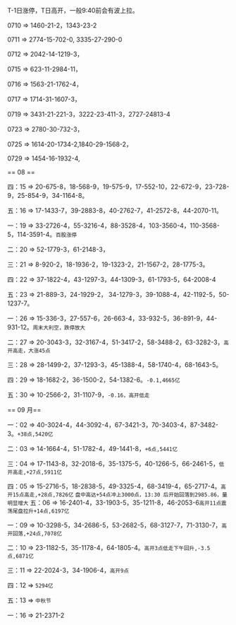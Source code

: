 T-1日涨停，T日高开，一般9:40前会有波上拉。



0710 => 1460-21-2，1343-23-2	

0711 => 2774-15-702-0, 3335-27-290-0

0712 => 2042-14-1219-3，

0715 => 623-11-2984-11，

0716 => 1563-21-1762-4，

0717 => 1714-31-1607-3，

0719 => 3431-21-221-3，3222-23-411-3，2727-24813-4

0723 => 2780-30-732-3，

0725 => 1614-20-1734-2,1840-29-1568-2，

0729 => 1454-16-1932-4,

== 08 == 

四：15 => 20-675-8，18-568-9，19-575-9，17-552-10，22-672-9，23-728-9，25-854-9，34-1164-8。

五：16 => 17-1433-7，39-2883-8，40-2762-7，41-2572-8，44-2070-11。

一：19 => 33-2726-4，55-3216-4，88-3528-4，103-3560-4，110-3568-5，114-3591-4。`百股涨停`

二：20 => 52-1779-3，61-2148-3，

三：21 => 8-920-2，18-1936-2，19-1323-2，21-1567-2，28-1775-3。

四：22 => 37-1822-4，43-1297-3，44-1309-3，61-1793-5，64-2008-4

五：23 => 21-889-3，24-1929-2， 34-1279-3，39-1088-4，42-1192-5，50-1237-7。

一：26 => 15-336-3，27-557-6，26-663-4，33-932-5，36-891-9，44-931-12。`周末大利空，跌停放大`

二：27 => 20-3043-3，32-3167-4，51-3417-2，58-3488-2，63-3282-3，`高开高走，大涨45点`

三：28 => 28-1499-2，37-1293-3，45-1388-4，58-1740-4，68-1643-5。

四：29 => 18-1682-2，36-1500-2，54-1382-6。`-0.1,4665亿`

五：30 => 10-2566-2，31-1107-9，`-0.16，高开低走`

== 09 月==

一：02 => 40-3024-4，44-3092-4，67-3421-3，70-3403-4，87-3482-3。`+38点,5420亿`

二：03 => 14-1664-4，51-1782-4，49-1441-8，`+6点,5441亿`

三：04 => 17-1143-8，32-2018-6，35-1375-5，40-1266-5，66-2461-5，`低开高走,+27点,5911亿`

四：05 => 15-2716-5，18-2838-5，49-3325-4，68-3419-4，65-2717-4。`高开15点高走,+28点,7826亿`
`盘中高达+54点冲上3000点，13:30 后开始回落到2985.86，量明显增大`
五：06 => 16-2401-4，33-1903-5，35-1211-8，46-2053-6`高开11点震荡尾盘拉升+14点,6197亿`

一：09 => 10-3298-5，34-2686-5，53-2682-5，68-3127-7，71-3130-7，`高开回落,+24点,7078亿`

二：10 => 23-1182-5，35-1178-4，64-1805-4。`高开3点低走下午回升,-3.5点,6871亿`

三：11 => 22-2024-3，34-1906-4，`高开9点`

四：12 => `5294亿`

五：13 => `中秋节`

一：16 => 21-2371-2